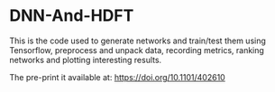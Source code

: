 # DNN-And-HDFT

This is the code used to generate networks and train/test them using Tensorflow, preprocess and unpack data, recording metrics, ranking networks and plotting interesting results.

The pre-print it available at: https://doi.org/10.1101/402610
